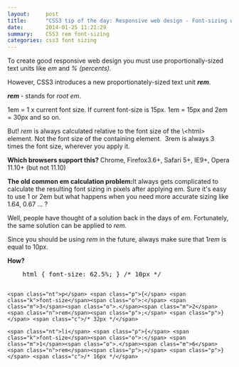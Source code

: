 ```yaml
---
layout:     post
title:      "CSS3 tip of the day: Responsive web design - Font-sizing with rem"
date:       2014-01-25 11:21:29
summary:    CSS3 rem font-sizing
categories: css3 font sizing
---
```


<p>To create good responsive web design you must use proportionally-sized
text units like <em>em </em>and<em> % (percents).</em></p>
<p>However, CSS3 introduces a new proportionately-sized text
unit <strong><em>rem</em></strong>.</p>
<p><strong><em>rem</em> </strong>- stands for <em>root em</em>.</p>
<p>1em = 1 x current font size. If current font-size is 15px. 1em = 15px
and 2em = 30px and so on.</p>
<p>But! <em>rem </em>is always calculated relative to the font size of the
\&lt;html> element. Not the font size of the containing element.  3rem is
always 3 times the font size, wherever you apply it.</p>
<p><strong>Which browsers support this? </strong>Chrome, Firefox3.6+, Safari 5+, IE9+,
Opera 11.10+ (but not 11.10)</p>
<p><strong>The old common em calculation problem:</strong>It always gets complicated to
calculate the resulting font sizing in pixels after applying em. Sure
it's easy to use 1 or 2em but what happens when you need more accurate
sizing like 1.64, 0.67 ... ?</p>
<p>Well, people have thought of a solution back in the days of <em>em</em>.
Fortunately, the same solution can be applied to <em>rem.</em></p>
<p>Since you should be using <em>rem</em> in the future, always make sure that
1<em>rem</em> is equal to 10px.</p>
<p><strong>How? </strong></p>
<div class="highlight"><pre>    <span class="nt">html</span> <span class="p">{</span> <span class="k">font-size</span><span class="o">:</span> <span class="m">62</span><span class="o">.</span><span class="m">5</span><span class="o">%</span><span class="p">;</span> <span class="p">}</span> <span class="c">/* 10px */</span>

    <span class="nt">p</span> <span class="p">{</span> <span class="k">font-size</span><span class="o">:</span> <span class="m">3</span><span class="o">.</span><span class="m">2</span><span class="n">rem</span><span class="p">;</span> <span class="p">}</span> <span class="c">/* 32px */</span>

    <span class="nt">li</span> <span class="p">{</span> <span class="k">font-size</span><span class="o">:</span> <span class="m">1</span><span class="o">.</span><span class="m">6</span><span class="n">rem</span><span class="p">;</span> <span class="p">}</span> <span class="c">/* 16px */</span>
</pre></div>

